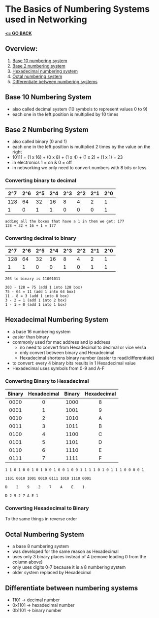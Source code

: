 # The Basics of Numbering Systems used in Networking

[__<= GO BACK__](README.md)

## Overview:

1. [Base 10 numbering system](#base-10-numbering-system)
2. [Base 2 numbering system](#base-2-numbering-system)
3. [Hexadecimal numbering system](#hexadecimal-numbering-system)
4. [Octal numbering system](#octal-numbering-system)
5. [Differentiate between numbering systems](#differentiate-between-numbering-systems)

## Base 10 Numbering System

- also called decimal system (10 symbols to represent values 0 to 9)
- each one in the left position is multiplied by 10 times

## Base 2 Numbering System

- also called binary (0 and 1)
- each one in the left position is multiplied 2 times by the value on the right
- 10111 = (1 x 16) + (0 x 8) + (1 x 4) + (1 x 2) + (1 x 1) = 23
- in electronics 1 = on & 0 = off
- in networking we only need to convert numbers with 8 bits or less

### Converting binary to decimal

|2^7|2^6|2^5|2^4|2^3|2^2|2^1|2^0|
|---|---|---|---|---|---|---|---|
|128|64 | 32| 16|  8|  4|  2|  1|
|  1|  0|  1|  1|  0|  0|  0|  1|

```
adding all the boxes that have a 1 in them we get: 177
128 + 32 + 16 + 1 = 177
```

### Converting decimal to binary

|2^7|2^6|2^5|2^4|2^3|2^2|2^1|2^0|
|---|---|---|---|---|---|---|---|
|128|64 | 32| 16|  8|  4|  2|  1|
|  1|  1|  0|  0|  1|  0|  1|  1|

```
203 to binary is 11001011

203 - 128 = 75 (add 1 into 128 box)
75 - 64 = 11 (add 1 into 64 box)
11 - 8 = 3 (add 1 into 8 box)
3 - 2 = 1 (add 1 into 2 box)
1 - 1 = 0 (add 1 into 1 box)
```


## Hexadecimal Numbering System

- a base 16 numbering system
- easier than binary
- commonly used for mac address and ip address
  - no need to convert from Hexadecimal to decimal or vice versa
  - only convert between binary and Hexadecimal
  - Hexadecimal shortens binary number (easier to read/differentiate)
- to convert: every 4 binary bits results in 1 Hexadecimal value
- Hexadecimal uses symbols from 0-9 and A-F

### Converting Binary to Hexadecimal

|Binary |Hexadecimal |Binary |Hexadecimal |
|:-----:|:----------:|:-----:|:----------:|
| 0000  |  0         |  1000 |  8         |
| 0001  |  1         |  1001 |  9         |
| 0010  |  2         |  1010 |  A         |
| 0011  |  3         |  1011 |  B         |
| 0100  |  4         |  1100 |  C         |
| 0101  |  5         |  1101 |  D         |
| 0110  |  6         |  1110 |  E         |
| 0111  |  7         |  1111 |  F         |

```
1 1 0 1 0 0 1 0 1 0 0 1 0 0 1 0 0 1 1 1 1 0 1 0 1 1 1 0 0 0 0 1

1101 0010 1001 0010 0111 1010 1110 0001

D    2    9    2    7    A    E    1

D 2 9 2 7 A E 1
```

### Converting Hexadecimal to Binary

To the same things in reverse order


## Octal Numbering System

- a base 8 numbering system
- was developed for the same reason as Hexadecimal
- uses only 3 binary places instead of 4 (remove leading 0 from the column above)
- only uses digits 0-7 because it is a 8 numbering system
- older system replaced by Hexadecimal

## Differentiate between numbering systems

- 1101 -> decimal number
- 0x1101 -> hexadecimal number
- 0b1101 -> binary number
